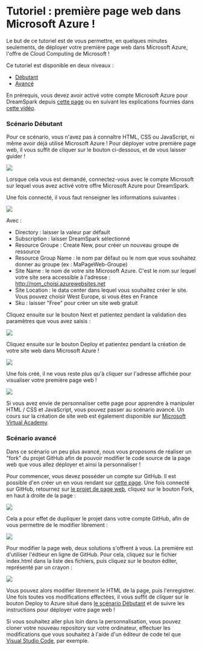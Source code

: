 # Tutoriel : première page web dans Microsoft Azure !

Le but de ce tutoriel est de vous permettre, en quelques minutes seulements, de déployer votre première page web dans Microsoft Azure, l'offre de Cloud Computing de Microsoft !

Ce tutoriel est disponible en deux niveaux :

* <a href="#scénario-débutant">Débutant</a>
* <a href="#scénario-avancé">Avancé</a>

En prérequis, vous devez avoir activé votre compte Microsoft Azure pour DreamSpark depuis <a href="https://www.dreamspark.com/Product/Product.aspx?productid=99" target="_blank">cette page</a> ou en suivant les explications fournies dans <a href="https://channel9.msdn.com/Blogs/Students/Microsoft-Azure-pour-DreamSpark" target="_blank">cette vidéo</a>.

### Scénario Débutant

Pour ce scénario, vous n'avez pas à connaître HTML, CSS ou JavaScript, ni même avoir déjà utilisé Microsoft Azure ! Pour déployer votre première page web, il vous suffit de cliquer sur le bouton ci-dessous, et de vous laisser guider !

<a href="https://azuredeploy.net/" target="_blank"><img src="http://azuredeploy.net/deploybutton.png"/></a>

Lorsque cela vous est demandé, connectez-vous avec le compte Microsoft sur lequel vous avez activé votre offre Microsoft Azure pour DreamSpark.

Une fois connecté, il vous faut renseigner les informations suivantes :

<img src="http://blogs.microsoft.fr/azure/files/2015/10/Tuto_Students_WebPage_001.png" />

Avec : 

* Directory : laisser la valeur par défault
* Subscription : laisser DreamSpark sélectionné
* Resource Groupe : Create New, pour créer un nouveau groupe de ressource
* Resource Group Name : le nom par défaut ou le nom que vous souhaitez donner au groupe (ex : MaPageWeb-Groupe)
* Site Name : le nom de votre site Microsoft Azure. C'est le nom sur lequel votre site sera accessible à l'adresse : http://nom_choisi.azurewebsites.net
* Site Location : le data center dans lequel vous souhaitez créer le site. Vous pouvez choisir West Europe, si vous êtes en France
* Sku : laisser "Free" pour créer un site web gratuit

Cliquez ensuite sur le bouton Next et patientez pendant la validation des paramètres que vous avez saisis :

<img src="http://blogs.microsoft.fr/azure/files/2015/10/Tuto_Students_WebPage_002.png" />

Cliquez ensuite sur le bouton Deploy et patientez pendant la création de votre site web dans Microsoft Azure !

<img src="http://blogs.microsoft.fr/azure/files/2015/10/Tuto_Students_WebPage_003.png" />

Une fois créé, il ne vous reste plus qu'à cliquer sur l'adresse affichée pour visualiser votre première page web !

<img src="http://blogs.microsoft.fr/azure/files/2015/10/Tuto_Students_WebPage_004.png" />

Si vous avez envie de personnaliser cette page pour apprendre à manipuler HTML / CSS et JavaScript, vous pouvez passer au scénario avancé.
Un cours sur la création de site web est également disponible sur <a href="https://www.microsoftvirtualacademy.com/fr-fr/training-courses/crer-un-site-web-quand-on-est-un-vrai-dbutant-12670" target="_blank">Microsoft Virtual Academy</a>.

### Scénario avancé

Dans ce scénario un peu plus avancé, nous vous proposons de réaliser un "fork" du projet GitHub afin de pouvoir modifier le code source de la page web que vous allez déployer et ainsi la personnaliser !

Pour commencer, vous devez posséder un compte sur GitHub. Il est possible d'en créer un en vous rendant sur <a href="https://github.com/join" target="_blank">cette page</a>.
Une fois connecté sur GitHub, retournez sur <a href="https://github.com/DXFrance/StudentsAzureWebPage" target="_blank">le projet de page web</a>, cliquez sur le bouton Fork, en haut à droite de la page :

<img src="http://blogs.microsoft.fr/azure/files/2015/10/Tuto_Students_WebPage_005.png" />

Cela a pour effet de dupliquer le projet dans votre compte GitHub, afin de vous permettre de le modifier librement :

<img src="http://blogs.microsoft.fr/azure/files/2015/10/Tuto_Students_WebPage_006.png" />

Pour modifier la page web, deux solutions s'offrent à vous. La première est d'utiliser l'édtieur en ligne de GitHub. Pour cela, cliquez sur le fichier index.html dans la liste des fichiers, puis cliquez sur le bouton éditer, représenté par un crayon :

<img src="http://blogs.microsoft.fr/azure/files/2015/10/Tuto_Students_WebPage_007.png" />

Vous pouvez alors modifier librement le HTML de la page, puis l'enregistrer. Une fois toutes vos modifications effectées, il vous suffit de cliquer sur le bouton Deploy to Azure situé dans <a href="#scénario-débutant">le scénario Débutant</a> et de suivre les instructions pour déployer votre page web !

Si vous souhaitez aller plus loin dans la personnalisation, vous pouvez cloner votre nouveau repository sur votre ordinateur, effectuer les modifications que vous souhaitez à l'aide d'un éditeur de code tel que <a href="https://code.visualstudio.com/" target="_blank">Visual Studio Code</a>, par exemple.